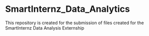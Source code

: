 # SmartInternz_Data_Analytics

This repository is created for the submission of files created for the SmartInternz Data Analysis Externship
